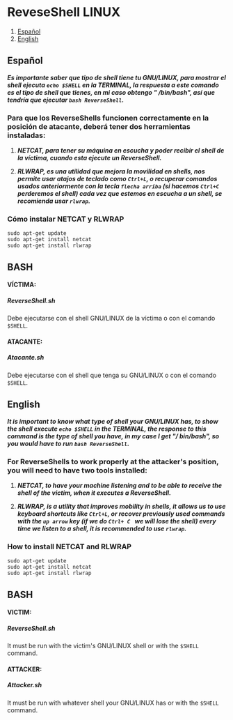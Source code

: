 # ReveseShell LINUX

1. [Español](https://github.com/DumuziT/ReveseShell#Español)
2. [English](https://github.com/DumuziT/ReveseShell#English)

## Español

***Es importante saber que tipo de shell tiene tu GNU/LINUX, para mostrar el shell ejecuta `echo $SHELL` en la TERMINAL, la respuesta a este comando es el tipo de shell que tienes, en mi caso obtengo " /bin/bash", así que tendría que ejecutar `bash ReverseShell`.***

### **Para que los ReverseShells funcionen correctamente en la posición de atacante, deberá tener dos herramientas instaladas:**

1. ***NETCAT, para tener su máquina en escucha y poder recibir el shell de la víctima, cuando esta ejecute un ReverseShell.***

2. ***RLWRAP, es una utilidad que mejora la movilidad en shells, nos permite usar atajos de teclado como `Ctrl+L`, o recuperar comandos usados anteriormente con la tecla `flecha arriba` (si hacemos `Ctrl+C ` perderemos el shell) cada vez que estemos en escucha a un shell, se recomienda usar `rlwrap`.***

### Cómo instalar NETCAT y RLWRAP
```
sudo apt-get update
sudo apt-get install netcat
sudo apt-get install rlwrap
```

## BASH

#### VÍCTIMA:
##### ReverseShell.sh
Debe ejecutarse con el shell GNU/LINUX de la víctima o con el comando `$SHELL`.

#### ATACANTE:
##### Atacante.sh
Debe ejecutarse con el shell que tenga su GNU/LINUX o con el comando `$SHELL`.

## English

***It is important to know what type of shell your GNU/LINUX has, to show the shell execute `echo $SHELL` in the TERMINAL, the response to this command is the type of shell you have, in my case I get "/ bin/bash", so you would have to run `bash ReverseShell`.***

### **For ReverseShells to work properly at the attacker's position, you will need to have two tools installed:**

1. ***NETCAT, to have your machine listening and to be able to receive the shell of the victim, when it executes a ReverseShell.***

2. ***RLWRAP, is a utility that improves mobility in shells, it allows us to use keyboard shortcuts like `Ctrl+L`, or recover previously used commands with the `up arrow` key (if we do `Ctrl+ C ` we will lose the shell) every time we listen to a shell, it is recommended to use `rlwrap`.***

### How to install NETCAT and RLWRAP
```
sudo apt-get update
sudo apt-get install netcat
sudo apt-get install rlwrap
```

## BASH

#### VICTIM:
##### ReverseShell.sh
It must be run with the victim's GNU/LINUX shell or with the `$SHELL` command.

#### ATTACKER:
##### Attacker.sh
It must be run with whatever shell your GNU/LINUX has or with the `$SHELL` command.
